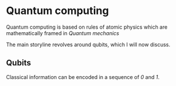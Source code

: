 # Quantum computing

Quantum computing is based on rules of atomic physics which are mathematically framed in *Quantum mechanics*

The main storyline revolves around qubits, which I will now discuss.

## Qubits
Classical information can be encoded in a sequence of *0* and *1*. 